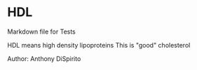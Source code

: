 # HDL
Markdown file for Tests

HDL means high density lipoproteins
This is "good" cholesterol

Author: Anthony DiSpirito
